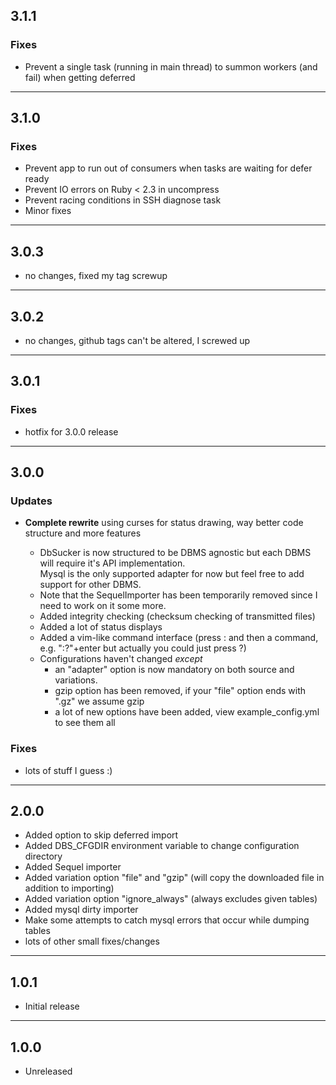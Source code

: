 ## 3.1.1

### Fixes

* Prevent a single task (running in main thread) to summon workers (and fail) when getting deferred

-------------------

## 3.1.0

### Fixes

* Prevent app to run out of consumers when tasks are waiting for defer ready
* Prevent IO errors on Ruby < 2.3 in uncompress
* Prevent racing conditions in SSH diagnose task
* Minor fixes

-------------------

## 3.0.3

* no changes, fixed my tag screwup

-------------------

## 3.0.2

* no changes, github tags can't be altered, I screwed up

-------------------

## 3.0.1

### Fixes

* hotfix for 3.0.0 release

-------------------

## 3.0.0

### Updates

* **Complete rewrite** using curses for status drawing, way better code structure and more features

  * DbSucker is now structured to be DBMS agnostic but each DBMS will require it's API implementation.<br>
    Mysql is the only supported adapter for now but feel free to add support for other DBMS.
  * Note that the SequelImporter has been temporarily removed since I need to work on it some more.
  * Added integrity checking (checksum checking of transmitted files)
  * Added a lot of status displays
  * Added a vim-like command interface (press : and then a command, e.g. ":?"+enter but actually you could just press ?)
  * Configurations haven't changed *except*
    * an "adapter" option is now mandatory on both source and variations.
    * gzip option has been removed, if your "file" option ends with ".gz" we assume gzip
    * a lot of new options have been added, view example_config.yml to see them all

### Fixes

* lots of stuff I guess :)

-------------------

## 2.0.0

* Added option to skip deferred import
* Added DBS_CFGDIR environment variable to change configuration directory
* Added Sequel importer
* Added variation option "file" and "gzip" (will copy the downloaded file in addition to importing)
* Added variation option "ignore_always" (always excludes given tables)
* Added mysql dirty importer
* Make some attempts to catch mysql errors that occur while dumping tables
* lots of other small fixes/changes

-------------------

## 1.0.1

* Initial release

-------------------

## 1.0.0

* Unreleased
